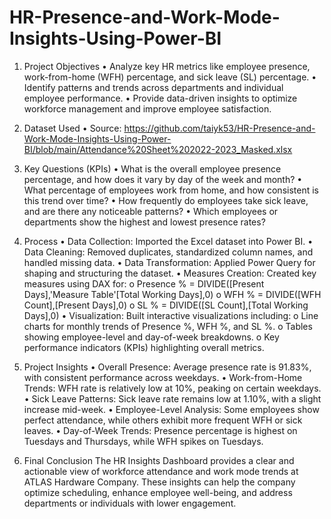 # HR-Presence-and-Work-Mode-Insights-Using-Power-BI

1. Project Objectives
•	Analyze key HR metrics like employee presence, work-from-home (WFH) percentage, and sick leave (SL) percentage.
•	Identify patterns and trends across departments and individual employee performance.
•	Provide data-driven insights to optimize workforce management and improve employee satisfaction.

2. Dataset Used
•	Source: https://github.com/taiyk53/HR-Presence-and-Work-Mode-Insights-Using-Power-BI/blob/main/Attendance%20Sheet%202022-2023_Masked.xlsx

3. Key Questions (KPIs)
•	What is the overall employee presence percentage, and how does it vary by day of the week and month?
•	What percentage of employees work from home, and how consistent is this trend over time?
•	How frequently do employees take sick leave, and are there any noticeable patterns?
•	Which employees or departments show the highest and lowest presence rates?

4. Process
•	Data Collection: Imported the Excel dataset into Power BI.
•	Data Cleaning: Removed duplicates, standardized column names, and handled missing data.
•	Data Transformation: Applied Power Query for shaping and structuring the dataset.
•	Measures Creation: Created key measures using DAX for:
o	Presence % = DIVIDE([Present Days],'Measure Table'[Total Working Days],0)
o	WFH % = DIVIDE([WFH Count],[Present Days],0)
o	SL % = DIVIDE([SL Count],[Total Working Days],0)
•	Visualization: Built interactive visualizations including:
o	Line charts for monthly trends of Presence %, WFH %, and SL %.
o	Tables showing employee-level and day-of-week breakdowns.
o	Key performance indicators (KPIs) highlighting overall metrics.

5. Project Insights
•	Overall Presence: Average presence rate is 91.83%, with consistent performance across weekdays.
•	Work-from-Home Trends: WFH rate is relatively low at 10%, peaking on certain weekdays.
•	Sick Leave Patterns: Sick leave rate remains low at 1.10%, with a slight increase mid-week.
•	Employee-Level Analysis: Some employees show perfect attendance, while others exhibit more frequent WFH or sick leaves.
•	Day-of-Week Trends: Presence percentage is highest on Tuesdays and Thursdays, while WFH spikes on Tuesdays.

6. Final Conclusion
The HR Insights Dashboard provides a clear and actionable view of workforce attendance and work mode trends at ATLAS Hardware Company. These insights can help the company optimize scheduling, enhance employee well-being, and address departments or individuals with lower engagement.
